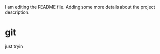 I am editing the README file. Adding some more details about the project description.
# git
just tryin
